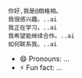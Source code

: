     你好,我是@朗格相。
    我很感兴趣。..ai
    我正在学习。..ai
    我希望能继续合作。..ai
    如何联系我。..ai
   - 😄 Pronouns: ...
  - ⚡ Fun fact: ...

<!---
因为它的"阅读能力"(这个文件)出现在你的GUUUBC配置文件上,所以,LOG872/LOLO躲在了一个特殊的骆驼图像存储库中。
您可以点击预览链接查看您的更改。
--->
